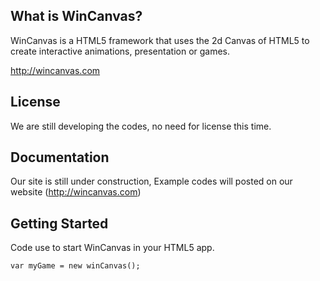 ## What is WinCanvas?
WinCanvas is a HTML5 framework that uses the 2d Canvas of HTML5 to create interactive animations, presentation or games. 

http://wincanvas.com

## License
We are still developing the codes, no need for license this time.

## Documentation
Our site is still under construction, Example codes will posted on our website (http://wincanvas.com)

## Getting Started
Code use to start WinCanvas in your HTML5 app.

`
var myGame = new winCanvas();
`